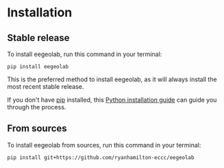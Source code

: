 # Installation

## Stable release

To install eegeolab, run this command in your terminal:

```
pip install eegeolab
```

This is the preferred method to install eegeolab, as it will always install the most recent stable release.

If you don't have [pip](https://pip.pypa.io) installed, this [Python installation guide](http://docs.python-guide.org/en/latest/starting/installation/) can guide you through the process.

## From sources

To install eegeolab from sources, run this command in your terminal:

```
pip install git+https://github.com/ryanhamilton-eccc/eegeolab
```
